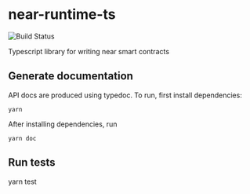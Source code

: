 # near-runtime-ts

![Build Status](https://gitlab.com/near-protocol/near-runtime-ts/badges/master/pipeline.svg)

Typescript library for writing near smart contracts

## Generate documentation

API docs are produced using typedoc. To run, first install dependencies:

```
yarn
```

After installing dependencies, run

```
yarn doc
```

## Run tests

yarn test
